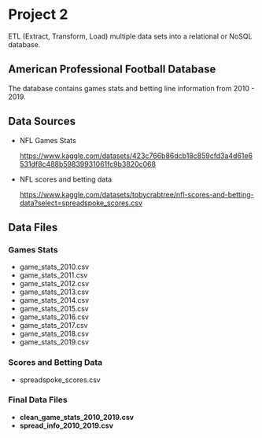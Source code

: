 # Project 2 
ETL (Extract, Transform, Load) multiple data sets into a relational or NoSQL database.

## American Professional Football Database
The database contains games stats and betting line information from 2010 - 2019.
## Data Sources
* NFL Games Stats
    
    https://www.kaggle.com/datasets/423c766b86dcb18c859cfd3a4d61e6531df8c488b59839931061fc9b3820c068
* NFL scores and betting data
    
    https://www.kaggle.com/datasets/tobycrabtree/nfl-scores-and-betting-data?select=spreadspoke_scores.csv

## Data Files
### Games Stats
* game_stats_2010.csv
* game_stats_2011.csv
* game_stats_2012.csv
* game_stats_2013.csv
* game_stats_2014.csv
* game_stats_2015.csv
* game_stats_2016.csv
* game_stats_2017.csv
* game_stats_2018.csv
* game_stats_2019.csv

### Scores and Betting Data
* spreadspoke_scores.csv

### Final Data Files
* **clean_game_stats_2010_2019.csv**
* **spread_info_2010_2019.csv**